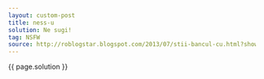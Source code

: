 ```yaml
---
layout: custom-post
title: ness-u
solution: Ne sugi!
tag: NSFW
source: http://roblogstar.blogspot.com/2013/07/stii-bancul-cu.html?showComment=1627690414697&m=1#c303814427452399029
---
```


{{ page.solution }}
